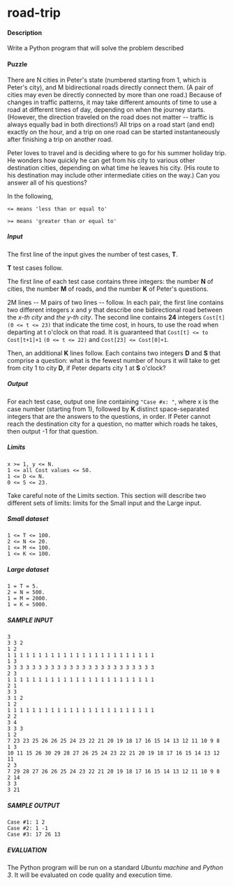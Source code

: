 road-trip
=======

#### Description

Write a Python program that will solve the problem described

#### Puzzle

There are N cities in Peter's state (numbered starting from 1, which is Peter's city), and M bidirectional roads 
directly connect them. (A pair of cities may even be directly connected by more than one road.) Because of changes 
in traffic patterns, it may take different amounts of time to use a road at different times of day, depending on 
when the journey starts. (However, the direction traveled on the road does not matter -- traffic is always equally 
bad in both directions!) All trips on a road start (and end) exactly on the hour, and a trip on one road can be 
started instantaneously after finishing a trip on another road.

Peter loves to travel and is deciding where to go for his summer holiday trip. He wonders how quickly he can get 
from his city to various other destination cities, depending on what time he leaves his city. (His route to his 
destination may include other intermediate cities on the way.) Can you answer all of his questions?

In the following, 

`<= means 'less than or equal to'`

`>= means 'greater than or equal to'`

##### Input

The first line of the input gives the number of test cases, **T**. 

**T** test cases follow.

The first line of each test case contains three integers: the number **N** of cities, 
the number **M** of roads, and the
 number **K** of Peter's questions.

2M lines -- M pairs of two lines -- follow. In each pair, the first line contains two different integers *x* and *y* 
that describe one bidirectional road between the *x-th city* and *the y-th city*. The second line 
contains **24** integers `Cost[t] (0 <= t <= 23)` that indicate the time cost, in hours, to use the road when 
departing at t o'clock on that road. It is guaranteed that `Cost[t] <= to Cost[t+1]+1` `(0 <= t <= 22)` 
and `Cost[23] <= Cost[0]+1`.

Then, an additional **K** lines follow. Each contains two integers **D** and **S** that comprise a question: what is the fewest
 number of hours it will take to get from city 1 to city **D**, if Peter departs city 1 at **S** o'clock?

##### Output

For each test case, output one line containing `"Case #x: "`, where x is the case number (starting from 1),
 followed by **K** distinct space-separated integers that are the answers to the questions, in order. 
 If Peter cannot reach the destination city for a question, no matter which roads he takes, 
 then output -1 for that question.

##### Limits

```
x >= 1, y <= N.
1 <= all Cost values <= 50.
1 <= D <= N.
0 <= S <= 23.
```

Take careful note of the Limits section. This section will describe two different sets of limits: limits for the 
Small input and the Large input. 

##### Small dataset

```
1 <= T <= 100.
2 <= N <= 20.
1 <= M <= 100.
1 <= K <= 100.
```

##### Large dataset

```
1 = T = 5.
2 = N = 500.
1 = M = 2000.
1 = K = 5000.
```

##### SAMPLE INPUT

```
3
3 3 2
1 2
1 1 1 1 1 1 1 1 1 1 1 1 1 1 1 1 1 1 1 1 1 1 1 1
1 3
3 3 3 3 3 3 3 3 3 3 3 3 3 3 3 3 3 3 3 3 3 3 3 3 
2 3
1 1 1 1 1 1 1 1 1 1 1 1 1 1 1 1 1 1 1 1 1 1 1 1
2 1
3 3
3 1 2
1 2
1 1 1 1 1 1 1 1 1 1 1 1 1 1 1 1 1 1 1 1 1 1 1 1
2 2
3 4
3 3 3
1 2
7 23 23 25 26 26 25 24 23 22 21 20 19 18 17 16 15 14 13 12 11 10 9 8
1 3
10 11 15 26 30 29 28 27 26 25 24 23 22 21 20 19 18 17 16 15 14 13 12 11
2 3
7 29 28 27 26 26 25 24 23 22 21 20 19 18 17 16 15 14 13 12 11 10 9 8
2 14
3 3
3 21
```

##### SAMPLE OUTPUT

```
Case #1: 1 2
Case #2: 1 -1
Case #3: 17 26 13
```

##### EVALUATION
The Python program will be run on a standard *Ubuntu machine* and *Python 3*. 
It will be evaluated on code quality and execution time. 
